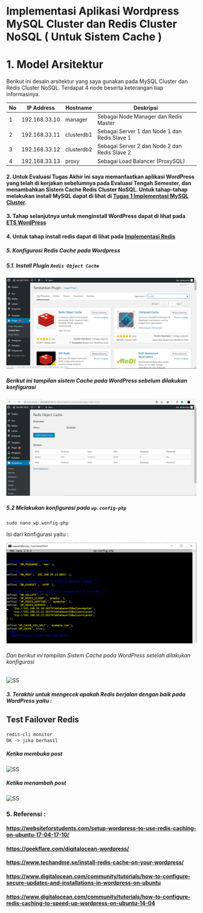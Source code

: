 # Implementasi Aplikasi Wordpress MySQL Cluster dan Redis Cluster NoSQL ( Untuk Sistem Cache )
# 1. Model Arsitektur 
Berikut ini desain arsitektur yang saya gunakan pada MySQL Cluster dan Redis Cluster NoSQL.
Terdapat 4 node beserta keterangan tiap informasinya.

| No | IP Address | Hostname | Deskripsi |
| --- | --- | --- | --- |
| 1 | 192.168.33.10 | manager | Sebagai Node Manager dan Redis Master |
| 2 | 192.168.33.11| clusterdb1 | Sebagai Server 1 dan Node 1 dan Redis Slave 1 |
| 3 | 192.168.33.12 | clusterdb2 | Sebagai Server 2 dan Node 2 dan Redis Slave 2 |
| 4 | 192.168.33.13 | proxy | Sebagai Load Balancer (ProxySQL)|

#### 2. Untuk Evaluasi Tugas Akhir ini saya memanfaatkan aplikasi WordPress yang telah di kerjakan sebelumnya pada Evaluasi Tengah Semester, dan menambahkan Sistem Cache Redis Cluster NoSQL. Untuk tahap-tahap melakukan install MySQL dapat di lihat di [Tugas 1 Implementasi MySQL Cluster](https://github.com/daratursina/BDT/tree/master/TUGAS%201). 

#### 3. Tahap selanjutnya untuk menginstall WordPress dapat di lihat pada [ETS WordPress](https://github.com/daratursina/BDT/blob/master/ETS/README.md)

#### 4. Untuk tahap install redis dapat di lihat pada [Implementasi Redis](https://github.com/daratursina/BDT/blob/master/TUGAS%205/Implementasi%20Redis/README.md)


##### 5. Konfigurasi Redis Cache pada Wordpress
##### 5.1. Install Plugin `````Redis Object Cache`````

![SS](https://github.com/daratursina/BDT/blob/master/EAS%20BDT/SS/pasangsekarang.PNG)

##### Berikut ini tampilan sistem Cache pada WordPress sebelum dilakukan konfigurasi

![SS](https://github.com/daratursina/BDT/blob/master/EAS%20BDT/SS/sebelumconfigwp.PNG)

##### 5.2 Melakukan konfigurasi pada `````wp.config-php`````
`````
sudo nano wp.wonfig-php
`````
Isi dari konfigurasi yaitu : 

![SS](https://github.com/daratursina/BDT/blob/master/EAS%20BDT/SS/wpconfig.PNG)

###### Dan berikut ini tampilan Sistem Cache pada WordPress setelah dilakukan konfigurasi

![SS](https://github.com/daratursina/BDT/blob/master/EAS%20BDT/SS/setelahconfig.PNG)

##### 3. Terakhir untuk mengecek apakah Redis berjalan dengan baik pada WordPress yaitu :
## Test Failover Redis
`````
redis-cli monitor
OK -> jika berhasil 
`````
##### Ketika membuka post

![SS](https://github.com/daratursina/BDT/blob/master/EAS%20BDT/SS/bukapos.PNG)

##### Ketika menambah post
![SS](https://github.com/daratursina/BDT/blob/master/EAS%20BDT/SS/tambahpost.PNG)

### 5. Referensi : 
#### https://websiteforstudents.com/setup-wordpress-to-use-redis-caching-on-ubuntu-17-04-17-10/
#### https://geekflare.com/digitalocean-wordpress/
#### https://www.techandme.se/install-redis-cache-on-your-wordpress/
#### https://www.digitalocean.com/community/tutorials/how-to-configure-secure-updates-and-installations-in-wordpress-on-ubuntu
#### https://www.digitalocean.com/community/tutorials/how-to-configure-redis-caching-to-speed-up-wordpress-on-ubuntu-14-04





